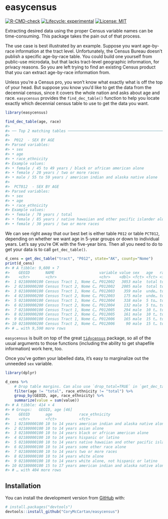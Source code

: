 
<!-- README.md is generated from README.Rmd. Please edit that file -->

# **easycensus**

<!-- badges: start -->

[![R-CMD-check](https://github.com/CoryMcCartan/easycensus/workflows/R-CMD-check/badge.svg)](https://github.com/CoryMcCartan/easycensus/actions)
[![Lifecycle:
experimental](https://img.shields.io/badge/lifecycle-experimental-orange.svg)](https://lifecycle.r-lib.org/articles/stages.html#experimental)
[![License:
MIT](https://img.shields.io/badge/License-MIT-yellow.svg)](https://opensource.org/licenses/MIT)

<!-- badges: end -->

Extracting desired data using the proper Census variable names can be
time-consuming. This package takes the pain out of that process.

The use case is best illustrated by an example. Suppose you want
age-by-race information at the tract level. Unfortunately, the Census
Bureau doesn’t publish a specific age-by-race table. You could build one
yourself from public-use microdata, but that lacks tract-level
geographic information, for privacy reasons. So you are left trying to
find an existing Census product that you can extract age-by-race
information from.

Unless you’re a Census pro, you won’t know what exactly what is off the
top of your head. But suppose you know you’d like to get the data from
the decennial census, since it covers the whole nation and asks about
age and race. `easycensus` provides the `find_dec_table()` function to
help you locate exactly which decennial census table to use to get the
data you want.

``` r
library(easycensus)

find_dec_table(age, race)
#> 
#> ── Top 2 matching tables ───────────────────────────────────────────────────────
#> 
#>  P012  - SEX BY AGE
#> Parsed variables:
#> • sex
#> • age
#> • race_ethnicity
#> Example values:
#> • female / 45 to 49 years / black or african american alone
#> • female / 20 years / two or more races
#> • male / 55 to 59 years / american indian and alaska native alone
#> 
#>  PCT012  - SEX BY AGE
#> Parsed variables:
#> • sex
#> • age
#> • race_ethnicity
#> Example values:
#> • female / 70 years / total
#> • female / 85 years / native hawaiian and other pacific islander alone
#> • female / 30 years / two or more races
```

We can see right away that our best bet is either table `P012` or table
`PCT012`, depending on whether we want age in 5-year groups or down to
individual years. Let’s say you’re OK with the five-year bins. Then all
you need to do to get your data is to call `get_dec_table()`.

``` r
d_cens = get_dec_table("tract", "P012", state="AK", county="Nome")
print(d_cens)
#> # A tibble: 9,600 × 7
#>    GEOID       NAME                    variable value sex   age   race_ethnicity
#>    <chr>       <chr>                   <chr>    <dbl> <fct> <fct> <fct>         
#>  1 02180000100 Census Tract 1, Nome C… P012002   3053 male  total total         
#>  2 02180000200 Census Tract 2, Nome C… P012002   2005 male  total total         
#>  3 02180000100 Census Tract 1, Nome C… P012003    359 male  unde… total         
#>  4 02180000200 Census Tract 2, Nome C… P012003    175 male  unde… total         
#>  5 02180000100 Census Tract 1, Nome C… P012004    318 male  5 to… total         
#>  6 02180000200 Census Tract 2, Nome C… P012004    132 male  5 to… total         
#>  7 02180000100 Census Tract 1, Nome C… P012005    294 male  10 t… total         
#>  8 02180000200 Census Tract 2, Nome C… P012005    161 male  10 t… total         
#>  9 02180000100 Census Tract 1, Nome C… P012006    165 male  15 t… total         
#> 10 02180000200 Census Tract 2, Nome C… P012006     90 male  15 t… total         
#> # … with 9,590 more rows
```

`easycensus` is built on top of the great
[`tidycensus`](https://walker-data.com/tidycensus/) package, so all of
the usual arguments to those functions (including the ability to get
shapefile information) work here, too.

Once you’ve gotten your labelled data, it’s easy to marginalize out the
unneeded `sex` variable.

``` r
library(dplyr)

d_cens %>%
    # Drop table margins. Can also use `drop_total=TRUE` in `get_dec_table()`
    filter(age != "total", race_ethnicity != "total") %>%
    group_by(GEOID, age, race_ethnicity) %>%
    summarize(value = sum(value))
#> # A tibble: 414 × 4
#> # Groups:   GEOID, age [46]
#>    GEOID       age            race_ethnicity                               value
#>    <chr>       <fct>          <fct>                                        <dbl>
#>  1 02180000100 10 to 14 years american indian and alaska native alone       5240
#>  2 02180000100 10 to 14 years asian alone                                     10
#>  3 02180000100 10 to 14 years black or african american alone                 10
#>  4 02180000100 10 to 14 years hispanic or latino                              30
#>  5 02180000100 10 to 14 years native hawaiian and other pacific islander …     0
#>  6 02180000100 10 to 14 years some other race alone                            0
#>  7 02180000100 10 to 14 years two or more races                              230
#>  8 02180000100 10 to 14 years white alone                                    110
#>  9 02180000100 10 to 14 years white alone, not hispanic or latino            100
#> 10 02180000100 15 to 17 years american indian and alaska native alone       2930
#> # … with 404 more rows
```

## Installation

<!-- 
You can install the released version of easycensus from [CRAN](https://CRAN.R-project.org) with:

``` r
install.packages("easycensus")
```

And the development version from [GitHub](https://github.com/) with:
-->

You can install the development version from
[GitHub](https://github.com/) with:

``` r
# install.packages("devtools")
devtools::install_github("CoryMcCartan/easycensus")
```

